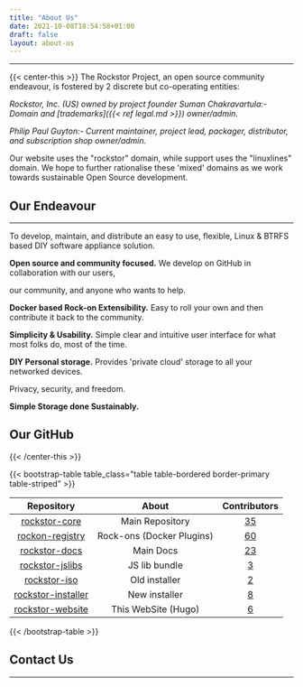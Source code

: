 ```yaml
---
title: "About Us"
date: 2021-10-08T18:54:58+01:00
draft: false
layout: about-us
---
```

---
{{< center-this >}}
The Rockstor Project, an open source community endeavour, is fostered by 2 discrete but co-operating entities:

*Rockstor, Inc. (US) owned by project founder Suman Chakravartula:- Domain and [trademarks]({{< ref legal.md >}}) owner/admin.*

*Philip Paul Guyton:- Current maintainer, project lead, packager, distributor, and subscription shop owner/admin.*

Our website uses the "rockstor" domain, while support uses the "linuxlines" domain.
We hope to further rationalise these 'mixed' domains as we work towards sustainable Open Source development.

## Our Endeavour
---
To develop, maintain, and distribute an easy to use, flexible, Linux & BTRFS based DIY software appliance solution.

**Open source and community focused.** We develop on GitHub in collaboration with our users,

our community, and anyone who wants to help.

**Docker based Rock-on Extensibility.** Easy to roll your own and then contribute it back to the community.

**Simplicity & Usability.** Simple clear and intuitive user interface for what most folks do, most of the time.

**DIY Personal storage.** Provides 'private cloud' storage to all your networked devices.

Privacy, security, and freedom.

**Simple Storage done Sustainably.**

## Our GitHub

{{< /center-this >}}

{{< bootstrap-table table_class="table table-bordered border-primary table-striped" >}}

Repository | About | Contributors
:---: | :---: | :---:
[rockstor-core](https://github.com/rockstor/rockstor-core) | Main Repository | [35](https://github.com/rockstor/rockstor-core/graphs/contributors?type=a)
[rockon-registry](https://github.com/rockstor/rockon-registry) | Rock-ons (Docker Plugins) | [60](https://github.com/rockstor/rockon-registry/graphs/contributors?type=a)
[rockstor-docs](https://github.com/rockstor/rockstor-doc) | Main Docs | [23](https://github.com/rockstor/rockstor-doc/graphs/contributors?type=a)
[rockstor-jslibs](https://github.com/rockstor/rockstor-jslibs) | JS lib bundle | [3](https://github.com/rockstor/rockstor-jslibs/graphs/contributors?type=a)
[rockstor-iso](https://github.com/rockstor/rockstor-iso) | Old installer | [2](https://github.com/rockstor/rockstor-iso/graphs/contributors?type=a)
[rockstor-installer](https://github.com/rockstor/rockstor-installer) | New installer | [8](https://github.com/rockstor/rockstor-installer/graphs/contributors?type=a)
[rockstor-website](https://github.com/rockstor/rockstor-website) | This WebSite (Hugo) | [6](https://github.com/rockstor/rockstor-website/blob/master/AUTHORS)

{{< /bootstrap-table >}}

## Contact Us
---



